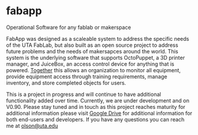 # fabapp
Operational Software for any fablab or makerspace

FabApp was designed as a scaleable system to address the specific needs of the UTA FabLab, but also built as an open source project to address future problems and the needs of makersapces around the world. This system is the underlying software that supports OctoPuppet, a 3D printer manager, and JuiceBox, an access control device for anything that is powered. [Together](https://drive.google.com/open?id=0BzhfhIHqhlx1ekFxRVc0VTBLRHc) this allows an organization to monitor all equipment, provide equipment access through training requirements, manage inventory, and store completed objects for users.

This is a project in progress and will continue to have additional functionality added over time. Currently, we are under development and on V0.90.  Please stay tuned and in touch as this project reaches maturity for additional information please visit [Google Drive](https://drive.google.com/open?id=0BzhfhIHqhlx1WldacWF0d3lkYWs) for additional information for both end-users and developers.
If you have any questions you can reach me at olson@uta.edu
